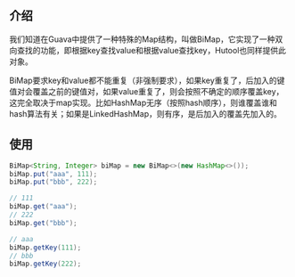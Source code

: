 ## 介绍

我们知道在Guava中提供了一种特殊的Map结构，叫做BiMap，它实现了一种双向查找的功能，即根据key查找value和根据value查找key，Hutool也同样提供此对象。

BiMap要求key和value都不能重复（非强制要求），如果key重复了，后加入的键值对会覆盖之前的键值对，如果value重复了，则会按照不确定的顺序覆盖key，这完全取决于map实现。比如HashMap无序（按照hash顺序），则谁覆盖谁和hash算法有关；如果是LinkedHashMap，则有序，是后加入的覆盖先加入的。

## 使用

```java
BiMap<String, Integer> biMap = new BiMap<>(new HashMap<>());
biMap.put("aaa", 111);
biMap.put("bbb", 222);

// 111
biMap.get("aaa");
// 222
biMap.get("bbb");

// aaa
biMap.getKey(111);
// bbb
biMap.getKey(222);
```